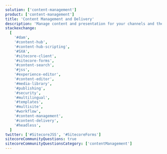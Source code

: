 ```yaml
---
solution: ['content-management']
product: ['content-management']
title: 'Content Management and Delivery'
description: 'Manage content and presentation for your channels and then scale out your delivery'
stackexchange:
  [
    '#dam',
    '#content-hub',
    '#content-hub-scripting',
    '#SXA',
    '#sitecore-client',
    '#sitecore-forms',
    '#content-search',
    '#jss',
    '#experience-editor',
    '#content-editor',
    '#media-library',
    '#publishing',
    '#security',
    '#multilingual',
    '#templates',
    '#multisite',
    '#workflow',
    '#content-management',
    '#content-delivery',
    '#headless',
  ]
twitter: ['#SitecoreJSS', '#SitecoreForms']
sitecoreCommunityQuestions: true
sitecoreCommunityQuestionsCategory: ['contentManagement']
---
```

